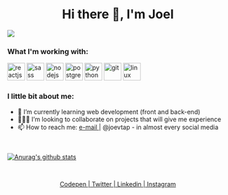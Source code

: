 <h1 align="center">Hi there 👋, I'm Joel</h1>
<!-- <h3 align="center">A cool guy that always wants to learn</h3> -->
<a href = "mailto: joelvitortorres@gmail.com"><img src="https://img.shields.io/badge/-joelvitortorres@gmail.com-c14438?style=flat-square&logo=Gmail&logoColor=white&link=mailto:joelvitortorres@gmail.com"></a>
<br>

### What I'm working with:

<p align="left"><img
        src="https://cdn.worldvectorlogo.com/logos/react-1.svg" alt="reactjs" width="40"
        height="40" />
        <img src="https://sass-lang.com/assets/img/styleguide/seal-color-aef0354c.png"
        alt="sass" width="40" height="40" /> <img src="https://upload.wikimedia.org/wikipedia/commons/thumb/d/d9/Node.js_logo.svg/1200px-Node.js_logo.svg.png"
        alt="nodejs" height="40" /> <img src="https://upload.wikimedia.org/wikipedia/commons/2/29/Postgresql_elephant.svg"
        alt="postgresql" width="40" height="40" />
        <img
        src="https://upload.wikimedia.org/wikipedia/commons/thumb/c/c3/Python-logo-notext.svg/768px-Python-logo-notext.svg.png" alt="python" width="40"
        height="40" />
        <img src="https://www.vectorlogo.zone/logos/git-scm/git-scm-icon.svg" alt="git" width="40" height="40" /> <img
        src="https://upload.wikimedia.org/wikipedia/commons/thumb/3/35/Tux.svg/1200px-Tux.svg.png" alt="linux" width="40" />

<br>

### I little bit about me:

<ul>
 <!--   <li> 🔭 I’m currently working on improving my development skills
    </li> -->
    <li> 🌱 I’m currently learning web development (front and back-end) 
    </li>
    <li> 🙋🏻‍♂️ I’m looking to collaborate on projects that will give me experience
    </li>
 <!--   <li> 💬 Ask me about what can I do, and I'll answer: "give me time enough and I shall move the world"
    </li> -->
 <!--   <li> ⚡ Fun fact: I can't start my day without listening to a specific song
    </li> -->
    <li> 📫 How to reach me: <a href = "mailto: joelvitortorres@gmail.com"> e-mail </a> | @joevtap - in almost every social media
    </li>
    <!-- - 🤔 I’m looking for help with ... -->
</ul>
<br>

[![Anurag's github stats](https://github-readme-stats.vercel.app/api?username=joevtap&show_icons=true)](https://github.com/anuraghazra/github-readme-stats)

<br>

<p align="center">
        <a href="https://codepen.io/joevtap" target="_blank">Codepen </a>
    <a href="https://twitter.com/joevtap" target="_blank">| Twitter </a>
    <a href="https://www.linkedin.com/in/joevtap/" target="_blank">| Linkedin </a>
    <a href="https://instagram.com/joevtap" target="_blank">| Instagram</a>
</p>

